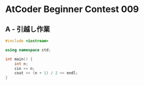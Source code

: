 # AtCoder Beginner Contest 009
## A - 引越し作業
```cpp
#include <iostream>

using namespace std;

int main() {
    int n;
    cin >> n;
    cout << (n + 1) / 2 << endl;
}
```
